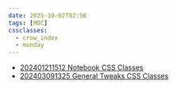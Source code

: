 ```yaml
---
date: 2025-10-02T02:58
tags: [MOC]
cssclasses:
  - crow_index
  - monday
---
```


- [202401211512 Notebook CSS Classes](99%20-%20META/Preloaded%20Classes/202401211512%20Notebook%20CSS%20Classes.md)
- [202403091325 General Tweaks CSS Classes](99%20-%20META/Preloaded%20Classes/202403091325%20General%20Tweaks%20CSS%20Classes.md)
